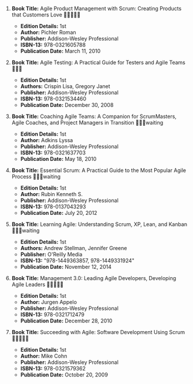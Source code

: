 1. **Book Title:** Agile Product Management with Scrum: Creating Products that Customers Love 🚨🚨🚨🚨🚨  
   - **Edition Details:** 1st  
   - **Author:** Pichler Roman  
   - **Publisher:** Addison-Wesley Professional  
   - **ISBN-13:** 978-0321605788  
   - **Publication Date:** March 11, 2010

2. **Book Title:** Agile Testing: A Practical Guide for Testers and Agile Teams 📒🔐✅  
   - **Edition Details:** 1st  
   - **Authors:** Crispin Lisa, Gregory Janet  
   - **Publisher:** Addison-Wesley Professional  
   - **ISBN-13:** 978-0321534460  
   - **Publication Date:** December 30, 2008
 
3. **Book Title:** Coaching Agile Teams: A Companion for ScrumMasters, Agile Coaches, and Project Managers in Transition 📒🔐🚫waiting  
   - **Edition Details:** 1st  
   - **Author:** Adkins Lyssa  
   - **Publisher:** Addison-Wesley Professional  
   - **ISBN-13:** 978-0321637703  
   - **Publication Date:** May 18, 2010

4. **Book Title:** Essential Scrum: A Practical Guide to the Most Popular Agile Process 📒🔐🚫waiting  
   - **Edition Details:** 1st  
   - **Author:** Rubin Kenneth S.  
   - **Publisher:** Addison-Wesley Professional  
   - **ISBN-13:** 978-0137043293  
   - **Publication Date:** July 20, 2012

5. **Book Title:** Learning Agile: Understanding Scrum, XP, Lean, and Kanban 📒🔐🚫waiting  
   - **Edition Details:** 1st  
   - **Authors:** Andrew Stellman, Jennifer Greene  
   - **Publisher:** O'Reilly Media  
   - **ISBN-13:** "978-1449363857, 978-1449331924"  
   - **Publication Date:** November 12, 2014

6. **Book Title:** Management 3.0: Leading Agile Developers, Developing Agile Leaders 🚨🚨🚨🚨🚨  
   - **Edition Details:** 1st  
   - **Author:** Jurgen Appelo  
   - **Publisher:** Addison-Wesley Professional  
   - **ISBN-13:** 978-0321712479  
   - **Publication Date:** December 28, 2010

7. **Book Title:** Succeeding with Agile: Software Development Using Scrum 🚨🚨🚨🚨🚨   
   - **Edition Details:** 1st  
   - **Author:** Mike Cohn  
   - **Publisher:** Addison-Wesley Professional  
   - **ISBN-13:** 978-0321579362  
   - **Publication Date:** October 20, 2009
